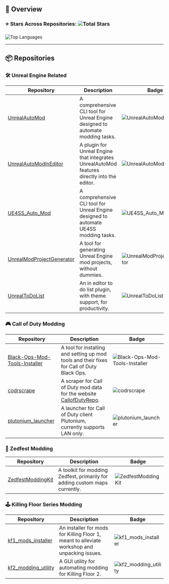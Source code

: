 ## 🚀 **Overview**

### ⭐ **Stars Across Repositories:** ![Total Stars](https://img.shields.io/github/stars/Mythical-Github?style=social&color=%23f8bbd0)

![Top Languages](https://github-readme-stats.vercel.app/api/top-langs/?username=Mythical-Github&layout=compact&theme=radical)

---

## 📦 **Repositories**

### 🛠️ **Unreal Engine Related**

| Repository | Description | Badge |
|------------|-------------|-------|
| [UnrealAutoMod](https://github.com/Mythical-Github/UnrealAutoMod) | A comprehensive CLI tool for Unreal Engine designed to automate modding tasks. | ![UnrealAutoMod](https://img.shields.io/github/stars/Mythical-Github/UnrealAutoMod?style=social&color=%23f8bbd0) |
| [UnrealAutoModInEditor](https://github.com/Mythical-Github/UnrealAutoModInEditor) | A plugin for Unreal Engine that integrates UnrealAutoMod features directly into the editor. | ![UnrealAutoModInEditor](https://img.shields.io/github/stars/Mythical-Github/UnrealAutoModInEditor?style=social&color=%23f8bbd0) |
| [UE4SS_Auto_Mod](https://github.com/Mythical-Github/UE4SS_Auto_Mod) | A comprehensive CLI tool for Unreal Engine designed to automate UE4SS modding tasks. | ![UE4SS_Auto_Mod](https://img.shields.io/github/stars/Mythical-Github/UE4SS_Auto_Mod?style=social&color=%23f8bbd0) |
| [UnrealModProjectGenerator](https://github.com/Mythical-Github/UnrealModProjectGenerator) | A tool for generating Unreal Engine mod projects, without dummies. | ![UnrealModProjectGenerator](https://img.shields.io/github/stars/Mythical-Github/UnrealModProjectGenerator?style=social&color=%23f8bbd0) |
| [UnrealToDoList](https://github.com/Mythical-Github/UnrealToDoList) | An in editor to do list plugin, with theme support, for productivity. | ![UnrealToDoList](https://img.shields.io/github/stars/Mythical-Github/UnrealToDoList?style=social&color=%23f8bbd0) |

### 🎮 **Call of Duty Modding**

| Repository | Description | Badge |
|------------|-------------|-------|
| [Black-Ops-Mod-Tools-Installer](https://github.com/Mythical-Github/Black-Ops-Mod-Tools-Installer) | A tool for installing and setting up mod tools and their fixes for Call of Duty Black Ops. | ![Black-Ops-Mod-Tools-Installer](https://img.shields.io/github/stars/Mythical-Github/Black-Ops-Mod-Tools-Installer?style=social&color=%23d1c4e9) |
| [codrscrape](https://github.com/Mythical-Github/codrscrape) | A scraper for Call of Duty mod data for the website [CallofDutyRepo](https://callofdutyrepo.com/). | ![codrscrape](https://img.shields.io/github/stars/Mythical-Github/codrscrape?style=social&color=%23d1c4e9) |
| [plutonium_launcher](https://github.com/Mythical-Github/plutonium_launcher) | A launcher for Call of Duty client Plutonium, currently supports LAN only. | ![plutonium_launcher](https://img.shields.io/github/stars/Mythical-Github/plutonium_launcher?style=social&color=%23d1c4e9) |

### 🧟 **Zedfest Modding**

| Repository | Description | Badge |
|------------|-------------|-------|
| [ZedfestModdingKit](https://github.com/ZedfestModding/ZedfestModdingKit) | A toolkit for modding Zedfest, primarily for adding custom maps currently. | ![ZedfestModdingKit](https://img.shields.io/github/stars/ZedfestModding/ZedfestModdingKit?style=social&color=%23c5e1a5) |

### 🕹️ **Killing Floor Series Modding**

| Repository | Description | Badge |
|------------|-------------|-------|
| [kf1_mods_installer](https://github.com/Mythical-Github/kf1_mods_installer) | An installer for mods for Killing Floor 1, meant to alleviate workshop and unpacking issues. | ![kf1_mods_installer](https://img.shields.io/github/stars/Mythical-Github/kf1_mods_installer?style=social&color=%23c5e1a5) |
| [kf2_modding_utility](https://github.com/Mythical-Github/kf2_modding_utility) | A GUI utility for automating modding for Killing Floor 2. | ![kf2_modding_utility](https://img.shields.io/github/stars/Mythical-Github/kf2_modding_utility?style=social&color=%23c5e1a5) |
